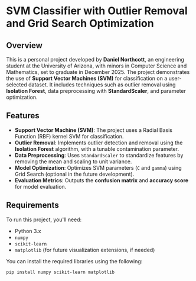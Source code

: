 # SVM Classifier with Outlier Removal and Grid Search Optimization

## Overview

This is a personal project developed by **Daniel Northcott**, an engineering student at the University of Arizona, with minors in Computer Science and Mathematics, set to graduate in December 2025. The project demonstrates the use of **Support Vector Machines (SVM)** for classification on a user-selected dataset. It includes techniques such as outlier removal using **Isolation Forest**, data preprocessing with **StandardScaler**, and parameter optimization.

## Features

- **Support Vector Machine (SVM)**: The project uses a Radial Basis Function (RBF) kernel SVM for classification.
- **Outlier Removal**: Implements outlier detection and removal using the **Isolation Forest** algorithm, with a tunable contamination parameter.
- **Data Preprocessing**: Uses `StandardScaler` to standardize features by removing the mean and scaling to unit variance.
- **Model Optimization**: Optimizes SVM parameters (`C` and `gamma`) using Grid Search (optional in the future development).
- **Evaluation Metrics**: Outputs the **confusion matrix** and **accuracy score** for model evaluation.

## Requirements

To run this project, you'll need:

- Python 3.x
- `numpy`
- `scikit-learn`
- `matplotlib` (for future visualization extensions, if needed)

You can install the required libraries using the following:

```bash
pip install numpy scikit-learn matplotlib
